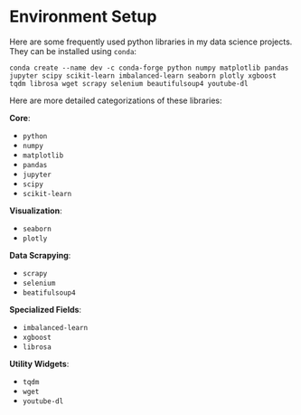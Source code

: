 # Environment Setup

Here are some frequently used python libraries in my data science projects. They can be installed using `conda`:

```
conda create --name dev -c conda-forge python numpy matplotlib pandas jupyter scipy scikit-learn imbalanced-learn seaborn plotly xgboost tqdm librosa wget scrapy selenium beautifulsoup4 youtube-dl
```

Here are more detailed categorizations of these libraries:

**Core**:

- `python`
- `numpy`
- `matplotlib`
- `pandas`
- `jupyter`
- `scipy`
- `scikit-learn`

**Visualization**:

- `seaborn`
- `plotly`

**Data Scrapying**:

- `scrapy`
- `selenium`
- `beatifulsoup4`

**Specialized Fields**:

- `imbalanced-learn`
- `xgboost`
- `librosa`

**Utility Widgets**:

- `tqdm`
- `wget`
- `youtube-dl`





